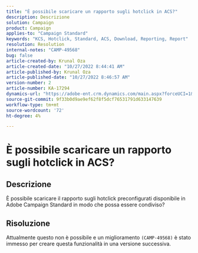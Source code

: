 ```yaml
---
title: "È possibile scaricare un rapporto sugli hotclick in ACS?"
description: Descrizione
solution: Campaign
product: Campaign
applies-to: "Campaign Standard"
keywords: "KCS, Hotclick, Standard, ACS, Download, Reporting, Report"
resolution: Resolution
internal-notes: "CAMP-49568"
bug: false
article-created-by: Krunal Oza
article-created-date: "10/27/2022 8:44:41 AM"
article-published-by: Krunal Oza
article-published-date: "10/27/2022 8:46:57 AM"
version-number: 2
article-number: KA-17294
dynamics-url: "https://adobe-ent.crm.dynamics.com/main.aspx?forceUCI=1&pagetype=entityrecord&etn=knowledgearticle&id=f5689a97-d355-ed11-bba2-6045bd006c82"
source-git-commit: 9f33b0d9ae9ef62f8f5dcf76531791d633147639
workflow-type: tm+mt
source-wordcount: '72'
ht-degree: 4%

---
```


# È possibile scaricare un rapporto sugli hotclick in ACS?

## Descrizione


È possibile scaricare il rapporto sugli hotclick preconfigurati disponibile in Adobe Campaign Standard in modo che possa essere condiviso?


## Risoluzione


Attualmente questo non è possibile e un miglioramento `(CAMP-49568)` è stato immesso per creare questa funzionalità in una versione successiva.


